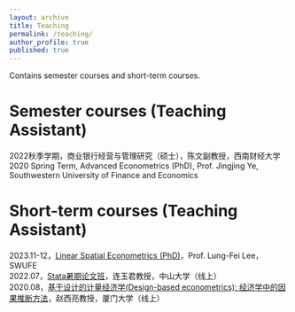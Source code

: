 ```yaml
---
layout: archive
title: Teaching
permalink: /teaching/
author_profile: true
published: true
---
```


Contains semester courses and short-term courses.

Semester courses (Teaching Assistant)
======
2022秋季学期，商业银行经营与管理研究（硕士），陈文副教授，西南财经大学<br>
2020 Spring Term, Advanced Econometrics (PhD), Prof. Jingjing Ye, Southwestern University of Finance and Economics<br>

Short-term courses (Teaching Assistant)
======
2023.11-12，[Linear Spatial Econometrics (PhD)](https://mp.weixin.qq.com/s/LrfVtRyLh7ScwHc9MNNZkQ)，Prof. Lung-Fei Lee，SWUFE<br>
2022.07，[Stata暑期论文班](https://mp.weixin.qq.com/s/QaUKKLIiM5vFGbGTYO32Yg)，连玉君教授，中山大学（线上）<br>
2020.08，[基于设计的计量经济学(Design-based econometrics): 经济学中的因果推断方法](https://bbs.pinggu.org/thread-9439069-1-1.html)，赵西亮教授，厦门大学（线上）<br>

